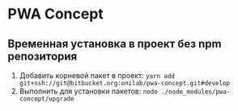 # PWA Concept

## Временная установка в проект без npm репозитория
1. Добавить корневой пакет в проект: `yarn add git+ssh://git@bitbucket.org:onilab/pwa-concept.git#develop`
2. Выполнить для установки пакетов: `node ./node_modules/pwa-concept/upgrade`
